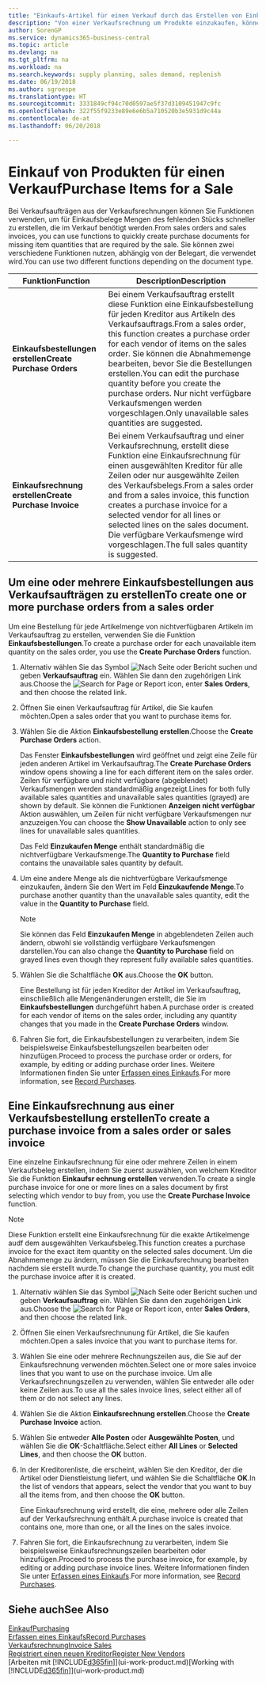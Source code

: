 ```yaml
---
title: "Einkaufs-Artikel für einen Verkauf durch das Erstellen von Einkaufsrechnungen | Microsoft Docs"
description: "Von einer Verkaufsrechnung um Produkte einzukaufen, können Sie eine Einkaufsrechnung für einen Kreditor oder Lieferanten einen erstellen."
author: SorenGP
ms.service: dynamics365-business-central
ms.topic: article
ms.devlang: na
ms.tgt_pltfrm: na
ms.workload: na
ms.search.keywords: supply planning, sales demand, replenish
ms.date: 06/19/2018
ms.author: sgroespe
ms.translationtype: HT
ms.sourcegitcommit: 3331849cf94c70d0597ae5f37d3109451947c9fc
ms.openlocfilehash: 322f55f9233e89e6e6b5a710520b3e5931d9c44a
ms.contentlocale: de-at
ms.lasthandoff: 06/20/2018

---
```

# <a name="purchase-items-for-a-sale"></a><span data-ttu-id="1ea84-103">Einkauf von Produkten für einen Verkauf</span><span class="sxs-lookup"><span data-stu-id="1ea84-103">Purchase Items for a Sale</span></span>
<span data-ttu-id="1ea84-104">Bei Verkaufsaufträgen aus der Verkaufsrechnungen können Sie Funktionen verwenden, um für Einkaufsbelege Mengen des fehlenden Stücks schneller zu erstellen, die im Verkauf benötigt werden.</span><span class="sxs-lookup"><span data-stu-id="1ea84-104">From sales orders and sales invoices, you can use functions to quickly create purchase documents for missing item quantities that are required by the sale.</span></span> <span data-ttu-id="1ea84-105">Sie können zwei verschiedene Funktionen nutzen, abhängig von der Belegart, die verwendet wird.</span><span class="sxs-lookup"><span data-stu-id="1ea84-105">You can use two different functions depending on the document type.</span></span>  

|<span data-ttu-id="1ea84-106">Funktion</span><span class="sxs-lookup"><span data-stu-id="1ea84-106">Function</span></span>|<span data-ttu-id="1ea84-107">Description</span><span class="sxs-lookup"><span data-stu-id="1ea84-107">Description</span></span>|
|--------|-----------|
|<span data-ttu-id="1ea84-108">**Einkaufsbestellungen erstellen**</span><span class="sxs-lookup"><span data-stu-id="1ea84-108">**Create Purchase Orders**</span></span>|<span data-ttu-id="1ea84-109">Bei einem Verkaufsauftrag erstellt diese Funktion eine Einkaufsbestellung für jeden Kreditor aus Artikeln des Verkaufsauftrags.</span><span class="sxs-lookup"><span data-stu-id="1ea84-109">From a sales order, this function creates a purchase order for each vendor of items on the sales order.</span></span> <span data-ttu-id="1ea84-110">Sie können die Abnahmemenge bearbeiten, bevor Sie die Bestellungen erstellen.</span><span class="sxs-lookup"><span data-stu-id="1ea84-110">You can edit the purchase quantity before you create the purchase orders.</span></span> <span data-ttu-id="1ea84-111">Nur nicht verfügbare Verkaufsmengen werden vorgeschlagen.</span><span class="sxs-lookup"><span data-stu-id="1ea84-111">Only unavailable sales quantities are suggested.</span></span>
|<span data-ttu-id="1ea84-112">**Einkaufsrechnung erstellen**</span><span class="sxs-lookup"><span data-stu-id="1ea84-112">**Create Purchase Invoice**</span></span>|<span data-ttu-id="1ea84-113">Bei einem Verkaufsauftrag und einer Verkaufsrechnung, erstellt diese Funktion eine Einkaufsrechnung für einen ausgewählten Kreditor für alle Zeilen oder nur ausgewählte Zeilen des Verkaufsbelegs.</span><span class="sxs-lookup"><span data-stu-id="1ea84-113">From a sales order and from a sales invoice, this function creates a purchase invoice for a selected vendor for all lines or selected lines on the sales document.</span></span> <span data-ttu-id="1ea84-114">Die verfügbare Verkaufsmenge wird vorgeschlagen.</span><span class="sxs-lookup"><span data-stu-id="1ea84-114">The full sales quantity is suggested.</span></span>|

## <a name="to-create-one-or-more-purchase-orders-from-a-sales-order"></a><span data-ttu-id="1ea84-115">Um eine oder mehrere Einkaufsbestellungen aus Verkaufsaufträgen zu erstellen</span><span class="sxs-lookup"><span data-stu-id="1ea84-115">To create one or more purchase orders from a sales order</span></span>
<span data-ttu-id="1ea84-116">Um eine Bestellung für jede Artikelmenge von nichtverfügbaren Artikeln im Verkaufsauftrag zu erstellen, verwenden Sie die Funktion **Einkaufsbestellungen**.</span><span class="sxs-lookup"><span data-stu-id="1ea84-116">To create a purchase order for each unavailable item quantity on the sales order, you use the **Create Purchase Orders** function.</span></span>

1. <span data-ttu-id="1ea84-117">Alternativ wählen Sie das Symbol ![Nach Seite oder Bericht suchen](media/ui-search/search_small.png "Nach Seite oder Bericht suchen") und geben **Verkaufsauftrag** ein. Wählen Sie dann den zugehörigen Link aus.</span><span class="sxs-lookup"><span data-stu-id="1ea84-117">Choose the ![Search for Page or Report](media/ui-search/search_small.png "Search for Page or Report icon") icon, enter **Sales Orders**, and then choose the related link.</span></span>
2. <span data-ttu-id="1ea84-118">Öffnen Sie einen Verkaufsauftrag für Artikel, die Sie kaufen möchten.</span><span class="sxs-lookup"><span data-stu-id="1ea84-118">Open a sales order that you want to purchase items for.</span></span>
3. <span data-ttu-id="1ea84-119">Wählen Sie die Aktion **Einkaufsbestellung erstellen**.</span><span class="sxs-lookup"><span data-stu-id="1ea84-119">Choose the **Create Purchase Orders** action.</span></span>

    <span data-ttu-id="1ea84-120">Das Fenster **Einkaufsbestellungen** wird geöffnet und zeigt eine Zeile für jeden anderen Artikel im Verkaufsauftrag.</span><span class="sxs-lookup"><span data-stu-id="1ea84-120">The **Create Purchase Orders** window opens showing a line for each different item on the sales order.</span></span> <span data-ttu-id="1ea84-121">Zeilen für verfügbare und nicht verfügbare (abgeblendet) Verkaufsmengen werden standardmäßig angezeigt.</span><span class="sxs-lookup"><span data-stu-id="1ea84-121">Lines for both fully available sales quantities and unavailable sales quantities (grayed) are shown by default.</span></span> <span data-ttu-id="1ea84-122">Sie können die Funktionen **Anzeigen nicht verfügbar** Aktion auswählen, um Zeilen für nicht verfügbare Verkaufsmengen nur anzuzeigen.</span><span class="sxs-lookup"><span data-stu-id="1ea84-122">You can choose the **Show Unavailable** action to only see lines for unavailable sales quantities.</span></span>

    <span data-ttu-id="1ea84-123">Das Feld **Einzukaufen Menge** enthält standardmäßig die nichtverfügbare Verkaufsmenge.</span><span class="sxs-lookup"><span data-stu-id="1ea84-123">The **Quantity to Purchase** field contains the unavailable sales quantity by default.</span></span>
4. <span data-ttu-id="1ea84-124">Um eine andere Menge als die nichtverfügbare Verkaufsmenge einzukaufen, ändern Sie den Wert im Feld **Einzukaufende Menge**.</span><span class="sxs-lookup"><span data-stu-id="1ea84-124">To purchase another quantity than the unavailable sales quantity, edit the value in the **Quantity to Purchase** field.</span></span>

    > [!NOTE]  
    >   <span data-ttu-id="1ea84-125">Sie können das Feld **Einzukaufen Menge** in abgeblendeten Zeilen auch ändern, obwohl sie vollständig verfügbare Verkaufsmengen darstellen.</span><span class="sxs-lookup"><span data-stu-id="1ea84-125">You can also change the **Quantity to Purchase** field on grayed lines even though they represent fully available sales quantities.</span></span>
5. <span data-ttu-id="1ea84-126">Wählen Sie die Schaltfläche **OK** aus.</span><span class="sxs-lookup"><span data-stu-id="1ea84-126">Choose the **OK** button.</span></span>

    <span data-ttu-id="1ea84-127">Eine Bestellung ist für jeden Kreditor der Artikel im Verkaufsauftrag, einschließlich alle Mengenänderungen erstellt, die Sie im **Einkaufsbestellungen** durchgeführt haben.</span><span class="sxs-lookup"><span data-stu-id="1ea84-127">A purchase order is created for each vendor of items on the sales order, including any quantity changes that you made in the **Create Purchase Orders** window.</span></span>
7. <span data-ttu-id="1ea84-128">Fahren Sie fort, die Einkaufsbestellungen zu verarbeiten, indem Sie beispielsweise Einkaufsbestellungszeilen bearbeiten oder hinzufügen.</span><span class="sxs-lookup"><span data-stu-id="1ea84-128">Proceed to process the purchase order or orders, for example, by editing or adding purchase order lines.</span></span> <span data-ttu-id="1ea84-129">Weitere Informationen finden Sie unter [Erfassen eines Einkaufs](purchasing-how-record-purchases.md).</span><span class="sxs-lookup"><span data-stu-id="1ea84-129">For more information, see [Record Purchases](purchasing-how-record-purchases.md).</span></span>


## <a name="to-create-a-purchase-invoice-from-a-sales-order-or-sales-invoice"></a><span data-ttu-id="1ea84-130">Eine Einkaufsrechnung aus einer Verkaufsbestellung erstellen</span><span class="sxs-lookup"><span data-stu-id="1ea84-130">To create a purchase invoice from a sales order or sales invoice</span></span>
<span data-ttu-id="1ea84-131">Eine einzelne Einkaufsrechnung für eine oder mehrere Zeilen in einem Verkaufsbeleg erstellen, indem Sie zuerst auswählen, von welchem Kreditor Sie die Funktion **Einkaufsr echnung erstellen** verwenden.</span><span class="sxs-lookup"><span data-stu-id="1ea84-131">To create a single purchase invoice for one or more lines on a sales document by first selecting which vendor to buy from, you use the **Create Purchase Invoice** function.</span></span>

> [!NOTE]  
>   <span data-ttu-id="1ea84-132">Diese Funktion erstellt eine Einkaufsrechnung für die exakte Artikelmenge audf dem ausgewählten Verkaufsbeleg.</span><span class="sxs-lookup"><span data-stu-id="1ea84-132">This function creates a purchase invoice for the exact item quantity on the selected sales document.</span></span> <span data-ttu-id="1ea84-133">Um die Abnahmemenge zu ändern, müssen Sie die Einkaufsrechnung bearbeiten nachdem sie erstellt wurde.</span><span class="sxs-lookup"><span data-stu-id="1ea84-133">To change the purchase quantity, you must edit the purchase invoice after it is created.</span></span>  

1. <span data-ttu-id="1ea84-134">Alternativ wählen Sie das Symbol ![Nach Seite oder Bericht suchen](media/ui-search/search_small.png "Nach Seite oder Bericht suchen") und geben **Verkaufsauftrag** ein. Wählen Sie dann den zugehörigen Link aus.</span><span class="sxs-lookup"><span data-stu-id="1ea84-134">Choose the ![Search for Page or Report](media/ui-search/search_small.png "Search for Page or Report icon") icon, enter **Sales Orders**, and then choose the related link.</span></span>
2. <span data-ttu-id="1ea84-135">Öffnen Sie einen Verkaufsrechnunung für Artikel, die Sie kaufen möchten.</span><span class="sxs-lookup"><span data-stu-id="1ea84-135">Open a sales invoice that you want to purchase items for.</span></span>
3. <span data-ttu-id="1ea84-136">Wählen Sie eine oder mehrere Rechnungszeilen aus, die Sie auf der Einkaufsrechnung verwenden möchten.</span><span class="sxs-lookup"><span data-stu-id="1ea84-136">Select one or more sales invoice lines that you want to use on the purchase invoice.</span></span> <span data-ttu-id="1ea84-137">Um alle Verkaufsrechnungszeilen zu verwenden, wählen Sie entweder alle oder keine Zeilen aus.</span><span class="sxs-lookup"><span data-stu-id="1ea84-137">To use all the sales invoice lines, select either all of them or do not select any lines.</span></span>
4. <span data-ttu-id="1ea84-138">Wählen Sie die Aktion **Einkaufsrechnung erstellen**.</span><span class="sxs-lookup"><span data-stu-id="1ea84-138">Choose the **Create Purchase Invoice** action.</span></span>
5. <span data-ttu-id="1ea84-139">Wählen Sie entweder **Alle Posten** oder **Ausgewählte Posten**, und wählen Sie die **OK**-Schaltfläche.</span><span class="sxs-lookup"><span data-stu-id="1ea84-139">Select either **All Lines** or **Selected Lines**, and then choose the **OK** button.</span></span>  
6. <span data-ttu-id="1ea84-140">In der Kreditorenliste, die erscheint, wählen Sie den Kreditor, der die Artikel oder Dienstleistung liefert, und wählen Sie die Schaltfläche **OK**.</span><span class="sxs-lookup"><span data-stu-id="1ea84-140">In the list of vendors that appears, select the vendor that you want to buy all the items from, and then choose the **OK** button.</span></span>

    <span data-ttu-id="1ea84-141">Eine Einkaufsrechnung wird erstellt, die eine, mehrere oder alle Zeilen auf der Verkaufsrechnung enthält.</span><span class="sxs-lookup"><span data-stu-id="1ea84-141">A purchase invoice is created that contains one, more than one, or all the lines on the sales invoice.</span></span>
7. <span data-ttu-id="1ea84-142">Fahren Sie fort, die Einkaufsrechnung zu verarbeiten, indem Sie beispielsweise Einkaufsrechnungszeilen bearbeiten oder hinzufügen.</span><span class="sxs-lookup"><span data-stu-id="1ea84-142">Proceed to process the purchase invoice, for example, by editing or adding purchase invoice lines.</span></span> <span data-ttu-id="1ea84-143">Weitere Informationen finden Sie unter [Erfassen eines Einkaufs](purchasing-how-record-purchases.md).</span><span class="sxs-lookup"><span data-stu-id="1ea84-143">For more information, see [Record Purchases](purchasing-how-record-purchases.md).</span></span>

## <a name="see-also"></a><span data-ttu-id="1ea84-144">Siehe auch</span><span class="sxs-lookup"><span data-stu-id="1ea84-144">See Also</span></span>
[<span data-ttu-id="1ea84-145">Einkauf</span><span class="sxs-lookup"><span data-stu-id="1ea84-145">Purchasing</span></span>](purchasing-manage-purchasing.md)  
[<span data-ttu-id="1ea84-146">Erfassen eines Einkaufs</span><span class="sxs-lookup"><span data-stu-id="1ea84-146">Record Purchases</span></span>](purchasing-how-record-purchases.md)  
[<span data-ttu-id="1ea84-147">Verkaufsrechnung</span><span class="sxs-lookup"><span data-stu-id="1ea84-147">Invoice Sales</span></span>](sales-how-invoice-sales.md)  
[<span data-ttu-id="1ea84-148">Registriert einen neuen Kreditor</span><span class="sxs-lookup"><span data-stu-id="1ea84-148">Register New Vendors</span></span>](purchasing-how-register-new-vendors.md)  
<span data-ttu-id="1ea84-149">[Arbeiten mit [!INCLUDE[d365fin](includes/d365fin_md.md)]](ui-work-product.md)</span><span class="sxs-lookup"><span data-stu-id="1ea84-149">[Working with [!INCLUDE[d365fin](includes/d365fin_md.md)]](ui-work-product.md)</span></span>

